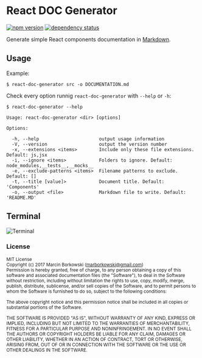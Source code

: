 # React DOC Generator
[![npm version](https://img.shields.io/npm/v/react-doc-generator.svg?style=flat-square)](https://www.npmjs.com/package/react-doc-generator)
[![dependency status](https://img.shields.io/david/marborkowski/react-doc-generator.svg?style=flat-square)](https://david-dm.org/marborkowski/react-doc-generator)

Generate simple React components documentation in [Markdown](https://en.wikipedia.org/wiki/Markdown).


## Usage

Example:

`$ react-doc-generator src -o DOCUMENTATION.md`

Check every option runnig `react-doc-generator` with `--help` or `-h`:

```
$ react-doc-generator --help

Usage: react-doc-generator <dir> [options]

Options:

  -h, --help                      output usage information
  -V, --version                   output the version number
  -x, --extensions <items>        Include only these file extensions. Default: js,jsx
  -i, --ignore <items>            Folders to ignore. Default: node_modules,__tests__,__mocks__
  -e, --exclude-patterns <items>  Filename patterns to exclude. Default: []
  -t, --title [value]>            Document title. Default: 'Components'
  -o, --output <file>             Markdown file to write. Default: 'README.MD'
```

## Terminal

![Terminal](https://raw.githubusercontent.com/marborkowski/react-doc-generator/master/demo/terminal.png)

### License

<sub>MIT License</sub>  
<sub>Copyright (c) 2017 Marcin Borkowski (<marborkowski@gmail.com>)</sub>  
<sub>Permission is hereby granted, free of charge, to any person obtaining a copy
of this software and associated documentation files (the "Software"), to deal
in the Software without restriction, including without limitation the rights
to use, copy, modify, merge, publish, distribute, sublicense, and/or sell
copies of the Software, and to permit persons to whom the Software is
furnished to do so, subject to the following conditions:</sub>

<sub>The above copyright notice and this permission notice shall be included in all
copies or substantial portions of the Software.</sub>

<sub>THE SOFTWARE IS PROVIDED "AS IS", WITHOUT WARRANTY OF ANY KIND, EXPRESS OR
IMPLIED, INCLUDING BUT NOT LIMITED TO THE WARRANTIES OF MERCHANTABILITY,
FITNESS FOR A PARTICULAR PURPOSE AND NONINFRINGEMENT. IN NO EVENT SHALL THE
AUTHORS OR COPYRIGHT HOLDERS BE LIABLE FOR ANY CLAIM, DAMAGES OR OTHER
LIABILITY, WHETHER IN AN ACTION OF CONTRACT, TORT OR OTHERWISE, ARISING FROM,
OUT OF OR IN CONNECTION WITH THE SOFTWARE OR THE USE OR OTHER DEALINGS IN THE
SOFTWARE.</sub>
